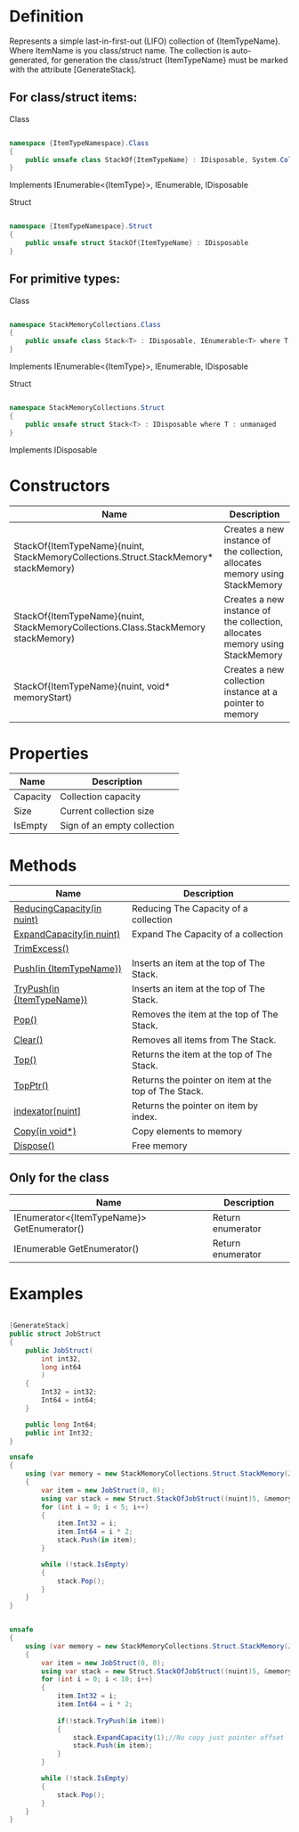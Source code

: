 # Definition
Represents a simple last-in-first-out (LIFO) collection of {ItemTypeName}. Where ItemName is you class/struct name.
The collection is auto-generated, for generation the class/struct {ItemTypeName} must be marked with the attribute [GenerateStack].

## For class/struct items:
Class
```C#

namespace {ItemTypeNamespace}.Class
{
    public unsafe class StackOf{ItemTypeName} : IDisposable, System.Collections.Generic.IEnumerable<{ItemType}>
}

```
Implements
IEnumerable<{ItemType}>, IEnumerable, IDisposable

Struct
```C#

namespace {ItemTypeNamespace}.Struct
{
    public unsafe struct StackOf{ItemTypeName} : IDisposable
}

```

## For primitive types:
Class
```C#

namespace StackMemoryCollections.Class
{
    public unsafe class Stack<T> : IDisposable, IEnumerable<T> where T : unmanaged
}

```
Implements
IEnumerable<{ItemType}>, IEnumerable, IDisposable

Struct
```C#

namespace StackMemoryCollections.Struct
{
    public unsafe struct Stack<T> : IDisposable where T : unmanaged
}

```


Implements
IDisposable

# Constructors

| Name | Description |
| ------------- | ------------- |
| StackOf{ItemTypeName}(nuint, StackMemoryCollections.Struct.StackMemory* stackMemory)  | Creates a new instance of the collection, allocates memory using StackMemory |
| StackOf{ItemTypeName}(nuint, StackMemoryCollections.Class.StackMemory stackMemory)  | Creates a new instance of the collection, allocates memory using StackMemory |
| StackOf{ItemTypeName}(nuint, void* memoryStart)  | Creates a new collection instance at a pointer to memory |

# Properties

| Name | Description |
| ------------- | ------------- |
| Capacity  | Сollection capacity |
| Size  | Current collection size |
| IsEmpty  | Sign of an empty collection |

# Methods


| Name | Description |
| ------------- | ------------- |
| [ReducingCapacity(in nuint)](https://github.com/SoftStoneDevelop/StackMemoryCollections/blob/main/ApiDescriptions/Stack/ReducingCapacity.md)  | Reducing The Capacity of a collection |
| [ExpandCapacity(in nuint)](https://github.com/SoftStoneDevelop/StackMemoryCollections/blob/main/ApiDescriptions/Stack/ExpandCapacity.md)  | Expand The Capacity of a collection |
| [TrimExcess()](https://github.com/SoftStoneDevelop/StackMemoryCollections/blob/main/ApiDescriptions/Stack/TrimExcess.md)  |  |
| [Push(in {ItemTypeName})](https://github.com/SoftStoneDevelop/StackMemoryCollections/blob/main/ApiDescriptions/Stack/Push.md)  | Inserts an item at the top of The Stack. |
| [TryPush(in {ItemTypeName})](https://github.com/SoftStoneDevelop/StackMemoryCollections/blob/main/ApiDescriptions/Stack/TryPush.md)  | Inserts an item at the top of The Stack. |
| [Pop()](https://github.com/SoftStoneDevelop/StackMemoryCollections/blob/main/ApiDescriptions/Stack/Pop.md)  | Removes the item at the top of The Stack. |
| [Clear()](https://github.com/SoftStoneDevelop/StackMemoryCollections/blob/main/ApiDescriptions/Stack/Clear.md)  | Removes all items from The Stack. |
| [Top()](https://github.com/SoftStoneDevelop/StackMemoryCollections/blob/main/ApiDescriptions/Stack/Top.md)  | Returns the item at the top of The Stack. |
| [TopPtr()](https://github.com/SoftStoneDevelop/StackMemoryCollections/blob/main/ApiDescriptions/Stack/TopPtr.md)  | Returns the pointer on item at the top of The Stack. |
| [indexator[nuint]](https://github.com/SoftStoneDevelop/StackMemoryCollections/blob/main/ApiDescriptions/Stack/indexator.md)  | Returns the pointer on item by index. |
| [Copy(in void*)](https://github.com/SoftStoneDevelop/StackMemoryCollections/blob/main/ApiDescriptions/Stack/Copy.md)  | Copy elements to memory |
| [Dispose()](https://github.com/SoftStoneDevelop/StackMemoryCollections/blob/main/ApiDescriptions/Stack/Dispose.md)  | Free memory |

## Only for the class
| Name | Description |
| ------------- | ------------- |
| IEnumerator<{ItemTypeName}> GetEnumerator()  | Return enumerator |
| IEnumerable GetEnumerator()  | Return enumerator |

# Examples

```C#

[GenerateStack]
public struct JobStruct
{
    public JobStruct(
        int int32,
        long int64
        )
    {
        Int32 = int32;
        Int64 = int64;
    }

    public long Int64;
    public int Int32;
}

unsafe
{
    using (var memory = new StackMemoryCollections.Struct.StackMemory(JobStructHelper.GetSize() * (nuint)5))
    {
        var item = new JobStruct(0, 0);
        using var stack = new Struct.StackOfJobStruct((nuint)5, &memory);
        for (int i = 0; i < 5; i++)
        {
            item.Int32 = i;
            item.Int64 = i * 2;
            stack.Push(in item);
        }

        while (!stack.IsEmpty)
        {
            stack.Pop();
        }
    }
}

```

```C#

unsafe
{
    using (var memory = new StackMemoryCollections.Struct.StackMemory(JobStructHelper.GetSize() * (nuint)10))
    {
        var item = new JobStruct(0, 0);
        using var stack = new Struct.StackOfJobStruct((nuint)5, &memory);
        for (int i = 0; i < 10; i++)
        {
            item.Int32 = i;
            item.Int64 = i * 2;
            
            if(!stack.TryPush(in item))
            {
                stack.ExpandCapacity(1);//No copy just pointer offset
                stack.Push(in item);
            }
        }

        while (!stack.IsEmpty)
        {
            stack.Pop();
        }
    }
}

```
